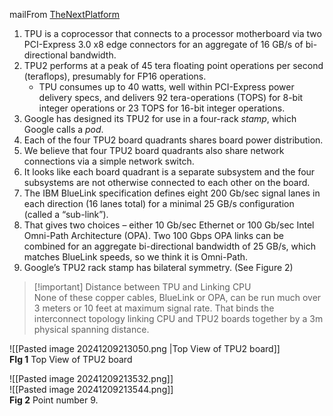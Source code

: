 mailFrom [TheNextPlatform](https://www.nextplatform.com/2017/05/22/hood-googles-tpu2-machine-learning-clusters/)

1. TPU is a coprocessor that connects to a processor motherboard via two PCI-Express 3.0 x8 edge connectors for an aggregate of 16 GB/s of bi-directional bandwidth.
2. TPU2 performs at a peak of 45 tera floating point operations per second (teraflops), presumably for FP16 operations.
	- TPU consumes up to 40 watts, well within PCI-Express power delivery specs, and delivers 92 tera-operations (TOPS) for 8-bit integer operations or 23 TOPS for 16-bit integer operations.
3. Google has designed its TPU2 for use in a four-rack _stamp_, which Google calls a _pod_.
4. Each of the four TPU2 board quadrants shares board power distribution.
5. We believe that four TPU2 board quadrants also share network connections via a simple network switch.
6. It looks like each board quadrant is a separate subsystem and the four subsystems are not otherwise connected to each other on the board.
7. The IBM BlueLink specification defines eight 200 Gb/sec signal lanes in each direction (16 lanes total) for a minimal 25 GB/s configuration (called a “sub-link”).
8. That gives two choices – either 10 Gb/sec Ethernet or 100 Gb/sec Intel Omni-Path Architecture (OPA). Two 100 Gbps OPA links can be combined for an aggregate bi-directional bandwidth of 25 GB/s, which matches BlueLink speeds, so we think it is Omni-Path.
9. Google’s TPU2 rack stamp has bilateral symmetry. (See Figure 2)

> [!important] Distance between TPU and Linking CPU  
> None of these copper cables, BlueLink or OPA, can be run much over 3 meters or 10 feet at maximum signal rate. That binds the interconnect topology linking CPU and TPU2 boards together by a 3m physical spanning distance.

![[Pasted image 20241209213050.png |Top View of TPU2 board]]  
**FIg 1** Top View of TPU2 board

![[Pasted image 20241209213532.png]]  
![[Pasted image 20241209213544.png]]  
**Fig 2** Point number 9.
